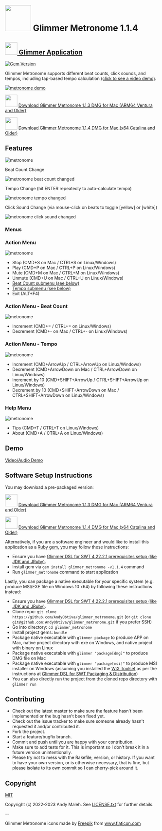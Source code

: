 # <img src="https://raw.githubusercontent.com/AndyObtiva/glimmer_metronome/master/icons/linux/Glimmer%20Metronome.png" height=85 /> Glimmer Metronome 1.1.4
## [<img src="https://raw.githubusercontent.com/AndyObtiva/glimmer/master/images/glimmer-logo-hi-res.png" height=40 /> Glimmer Application](https://github.com/AndyObtiva/glimmer-dsl-swt)
[![Gem Version](https://badge.fury.io/rb/glimmer_metronome.svg)](http://badge.fury.io/rb/glimmer_metronome)

Glimmer Metronome supports different beat counts, click sounds, and tempos, including tap-based tempo calculation [(click to see a video demo)](https://raw.githubusercontent.com/AndyObtiva/glimmer_metronome/master/screenshots/glimmer-metronome.mp4).

[![metronome demo](https://raw.githubusercontent.com/AndyObtiva/glimmer_metronome/master/screenshots/glimmer-metronome.gif)](https://raw.githubusercontent.com/AndyObtiva/glimmer_metronome/master/screenshots/glimmer-metronome.mp4)

<img src="https://raw.githubusercontent.com/AndyObtiva/glimmer_metronome/master/icons/linux/Glimmer%20Metronome.png" height=40 /> [Download Glimmer Metronome 1.1.3 DMG for Mac (ARM64 Ventura and Older)](https://www.dropbox.com/s/pwwpdj3sjggqokz/Glimmer%20Metronome-1.1.3-arm64.dmg?dl=1)

<img src="https://raw.githubusercontent.com/AndyObtiva/glimmer_metronome/master/icons/linux/Glimmer%20Metronome.png" height=40 /> [Download Glimmer Metronome 1.1.4 DMG for Mac (x64 Catalina and Older)](https://www.dropbox.com/s/rnlh0nv9gj9ntuh/Glimmer%20Metronome-1.1.4.dmg?dl=1)

## Features

![metronome](https://raw.githubusercontent.com/AndyObtiva/glimmer_metronome/master/screenshots/glimmer-metronome.png)

Beat Count Change

![metronome beat count changed](https://raw.githubusercontent.com/AndyObtiva/glimmer_metronome/master/screenshots/glimmer-metronome-beat-count-changed.png)

Tempo Change (hit ENTER repeatedly to auto-calculate tempo)

![metronome tempo changed](https://raw.githubusercontent.com/AndyObtiva/glimmer_metronome/master/screenshots/glimmer-metronome-tempo-changed.png)

Click Sound Change (via mouse-click on beats to toggle [yellow] or [white])

![metronome click sound changed](https://raw.githubusercontent.com/AndyObtiva/glimmer_metronome/master/screenshots/glimmer-metronome-up-beats-changed.png)

### Menus

### Action Menu

![metronome](https://raw.githubusercontent.com/AndyObtiva/glimmer_metronome/master/screenshots/glimmer-metronome-menu-action.png)

- Stop (CMD+S on Mac / CTRL+S on Linux/Windows)
- Play (CMD+P on Mac / CTRL+P on Linux/Windows)
- Mute (CMD+M on Mac / CTRL+M on Linux/Windows)
- Unmute (CMD+U on Mac / CTRL+U on Linux/Windows)
- [Beat Count submenu (see below)](#action-menu---beat-count)
- [Tempo submenu (see below)](#action-menu---tempo)
- Exit (ALT+F4)

### Action Menu - Beat Count

![metronome](https://raw.githubusercontent.com/AndyObtiva/glimmer_metronome/master/screenshots/glimmer-metronome-menu-action-beat-count.png)

- Increment (CMD+= / CTRL+= on Linux/Windows)
- Decrement (CMD+- on Mac / CTRL+- on Linux/Windows)

### Action Menu - Tempo

![metronome](https://raw.githubusercontent.com/AndyObtiva/glimmer_metronome/master/screenshots/glimmer-metronome-menu-action-tempo.png)

- Increment (CMD+ArrowUp / CTRL+ArrowUp on Linux/Windows)
- Decrement (CMD+ArrowDown on Mac / CTRL+ArrowDown on Linux/Windows)
- Increment by 10 (CMD+SHIFT+ArrowUp / CTRL+SHIFT+ArrowUp on Linux/Windows)
- Decrement by 10 (CMD+SHIFT+ArrowDown on Mac / CTRL+SHIFT+ArrowDown on Linux/Windows)

### Help Menu

![metronome](https://raw.githubusercontent.com/AndyObtiva/glimmer_metronome/master/screenshots/glimmer-metronome-menu-help.png)

- Tips (CMD+T / CTRL+T on Linux/Windows)
- About (CMD+A / CTRL+A on Linux/Windows)


## Demo

[Video/Audio Demo](https://raw.githubusercontent.com/AndyObtiva/glimmer_metronome/master/screenshots/glimmer-metronome.mp4)

## Software Setup Instructions

You may download a pre-packaged version:

<img src="https://raw.githubusercontent.com/AndyObtiva/glimmer_metronome/master/icons/linux/Glimmer%20Metronome.png" height=40 /> [Download Glimmer Metronome 1.1.3 DMG for Mac (ARM64 Ventura and Older)](https://www.dropbox.com/s/pwwpdj3sjggqokz/Glimmer%20Metronome-1.1.3-arm64.dmg?dl=1)

<img src="https://raw.githubusercontent.com/AndyObtiva/glimmer_metronome/master/icons/linux/Glimmer%20Metronome.png" height=40 /> [Download Glimmer Metronome 1.1.4 DMG for Mac (x64 Catalina and Older)](https://www.dropbox.com/s/rnlh0nv9gj9ntuh/Glimmer%20Metronome-1.1.4.dmg?dl=1)

Alternatively, if you are a software engineer and would like to install this application as a [Ruby gem](https://guides.rubygems.org/what-is-a-gem/), you may follow these instructions:

- Ensure you have [Glimmer DSL for SWT 4.22.2.1 prerequisites setup (like JDK and JRuby)](https://github.com/AndyObtiva/glimmer-dsl-swt/tree/v4.22.2.1#pre-requisites).
- Install gem via `gem install glimmer_metronome -v1.1.4` command
- Run `glimmer_metronome` command to start application

Lastly, you can package a native executable for your specific system (e.g. produce MSI/EXE file on Windows 10 x64) by following these instructions instead:
- Ensure you have [Glimmer DSL for SWT 4.22.2.1 prerequisites setup (like JDK and JRuby)](https://github.com/AndyObtiva/glimmer-dsl-swt/tree/v4.22.2.1#pre-requisites).
- Clone repo: `git clone https://github.com/AndyObtiva/glimmer_metronome.git` (or `git clone git@github.com:AndyObtiva/glimmer_metronome.git` if you prefer SSH)
- Go into directory: `cd glimmer_metronome`
- Install project gems: `bundle`
- Package native executable with `glimmer package` to produce APP on Mac, native project directory with exe on Windows, and native project with binary on Linux
- Package native executable with `glimmer "package[dmg]"` to produce DMG file on Mac
- Package native executable with `glimmer "package[msi]"` to produce MSI installer on Windows (assuming you installed the [WiX Toolset](https://wixtoolset.org/) as per the instructions at [Glimmer DSL for SWT Packaging & Distribution](https://github.com/AndyObtiva/glimmer-dsl-swt/blob/master/docs/reference/GLIMMER_PACKAGING_AND_DISTRIBUTION.md))
- You can also directly run the project from the cloned repo directory with `glimmer run`

## Contributing

-   Check out the latest master to make sure the feature hasn't been
    implemented or the bug hasn't been fixed yet.
-   Check out the issue tracker to make sure someone already hasn't
    requested it and/or contributed it.
-   Fork the project.
-   Start a feature/bugfix branch.
-   Commit and push until you are happy with your contribution.
-   Make sure to add tests for it. This is important so I don't break it
    in a future version unintentionally.
-   Please try not to mess with the Rakefile, version, or history. If
    you want to have your own version, or is otherwise necessary, that
    is fine, but please isolate to its own commit so I can cherry-pick
    around it.

## Copyright

[MIT](LICENSE.txt)

Copyright (c) 2022-2023 Andy Maleh. See [LICENSE.txt](LICENSE.txt) for further details.

--

Glimmer Metronome icons made by <a href="https://www.flaticon.com/authors/freepik" title="Freepik">Freepik</a> from <a href="https://www.flaticon.com/" title="Flaticon">www.flaticon.com</a>
